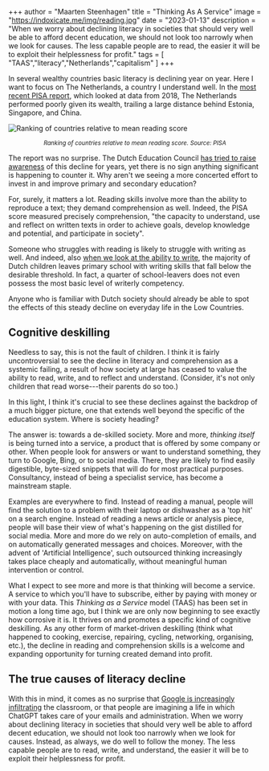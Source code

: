 +++
author = "Maarten Steenhagen"
title = "Thinking As A Service"
image = "https://indoxicate.me/img/reading.jpg"
date = "2023-01-13"
description = "When we worry about declining literacy in societies that should very well be able to afford decent education, we should not look too narrowly when we look for causes. The less capable people are to read, the easier it will be to exploit their helplessness for profit."
tags = [
    "TAAS","literacy","Netherlands","capitalism"
]
+++

In several wealthy countries basic literacy is declining year on year. Here I want to focus on The Netherlands, a country I understand well. In the [most recent PISA report](https://www.oecd.org/pisa/), which looked at data from 2018, The Netherlands performed poorly given its wealth, trailing a large distance behind Estonia, Singapore, and China.    

![Ranking of countries relative to mean reading score](../img/read-graph.jpg)
_<center><small>Ranking of countries relative to mean reading score. Source: PISA</small></center>_

The report was no surprise. The Dutch Education Council [has tried to raise awareness](https://www.onderwijsraad.nl/publicaties/adviezen/2019/06/24/leesadvies) of this decline for years, yet there is no sign anything significant is happening to counter it. Why aren't we seeing a more concerted effort to invest in and improve primary and secondary education?  

For, surely, it matters a lot. Reading skills involve more than the ability to reproduce a text; they demand comprehension as well. Indeed, the PISA score measured precisely comprehension, "the capacity to understand, use and reflect on written texts in order to achieve goals, develop knowledge and potential, and participate in society". 

Someone who struggles with reading is likely to struggle with writing as well. And indeed, also [when we look at the ability to write](https://www.onderwijsinspectie.nl/onderwerpen/peil-onderwijs/schrijfvaardigheid-einde-sbo), the majority of Dutch children leaves primary school with writing skills that fall below the desirable threshold. In fact, a quarter of school-leavers does not even possess the most basic level of writerly competency. 

Anyone who is familiar with Dutch society should already be able to spot the effects of this steady decline on everyday life in the Low Countries. 

## Cognitive deskilling

Needless to say, this is not the fault of children. I think it is fairly uncontroversial to see the decline in literacy and comprehension as a systemic failing, a result of how society at large has ceased to value the ability to read, write, and to reflect and understand. (Consider, it's not only children that read worse---their parents do so too.)

In this light, I think it's crucial to see these declines against the backdrop of a much bigger picture, one that extends well beyond the specific of the education system. Where is society heading?  

The answer is: towards a de-skilled society. More and more, _thinking itself_ is being turned into a service, a product that is offered by some company or other. When people look for answers or want to understand something, they turn to Google, Bing, or to social media. There, they are likely to find easily digestible, byte-sized snippets that will do for most practical purposes. Consultancy, instead of being a specialist service, has become a mainstream staple. 

Examples are everywhere to find. Instead of reading a manual, people will find the solution to a problem with their laptop or dishwasher as a 'top hit' on a search engine. Instead of reading a news article or analysis piece, people will base their view of what's happening on the gist distilled for social media. More and more do we rely on auto-completion of emails, and on automatically generated messages and choices. Moreover, with the advent of 'Artificial Intelligence', such outsourced thinking increasingly takes place cheaply and automatically, without meaningful human intervention or control.

What I expect to see more and more is that thinking will become a service. A service to which you'll have to subscribe, either by paying with money or with your data. This _Thinking as a Service_ model (TAAS) has been set in motion a long time ago, but I think we are only now beginning to see exactly how corrosive it is. It thrives on and promotes a specific kind of cognitive deskilling. As any other form of market-driven deskilling (think what happened to cooking, exercise, repairing, cycling, networking, organising, etc.), the decline in reading and comprehension skills is a welcome and expanding opportunity for turning created demand into profit. 

## The true causes of literacy decline

With this in mind, it comes as no surprise that [Google is increasingly infiltrating](https://edu.google.com/workspace-for-education/classroom/) the classroom, or that people are imagining a life in which ChatGPT takes care of your emails and administration. When we worry about declining literacy in societies that should very well be able to afford decent education, we should not look too narrowly when we look for causes. Instead, as always, we do well to follow the money. The less capable people are to read, write, and understand, the easier it will be to exploit their helplessness for profit. 